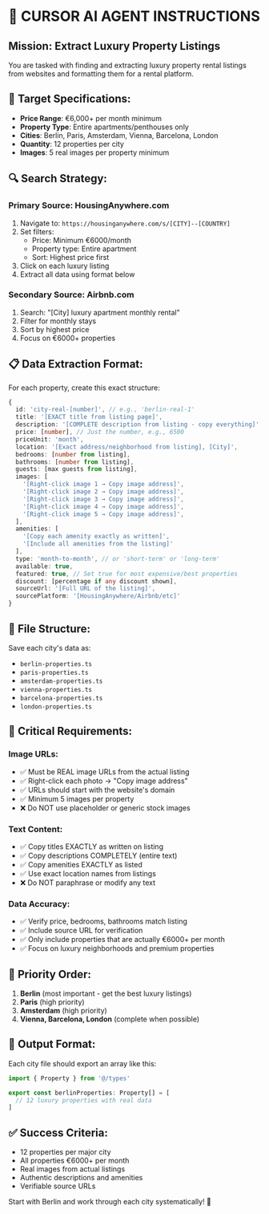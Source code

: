# 🤖 CURSOR AI AGENT INSTRUCTIONS

## Mission: Extract Luxury Property Listings

You are tasked with finding and extracting luxury property rental listings from websites and formatting them for a rental platform.

## 🎯 Target Specifications:
- **Price Range**: €6,000+ per month minimum
- **Property Type**: Entire apartments/penthouses only
- **Cities**: Berlin, Paris, Amsterdam, Vienna, Barcelona, London
- **Quantity**: 12 properties per city
- **Images**: 5 real images per property minimum

## 🔍 Search Strategy:

### Primary Source: HousingAnywhere.com
1. Navigate to: `https://housinganywhere.com/s/[CITY]--[COUNTRY]`
2. Set filters:
   - Price: Minimum €6000/month
   - Property type: Entire apartment
   - Sort: Highest price first
3. Click on each luxury listing
4. Extract all data using format below

### Secondary Source: Airbnb.com
1. Search: "[City] luxury apartment monthly rental"
2. Filter for monthly stays
3. Sort by highest price
4. Focus on €6000+ properties

## 📋 Data Extraction Format:

For each property, create this exact structure:

```typescript
{
  id: 'city-real-[number]', // e.g., 'berlin-real-1'
  title: '[EXACT title from listing page]',
  description: '[COMPLETE description from listing - copy everything]',
  price: [number], // Just the number, e.g., 6500
  priceUnit: 'month',
  location: '[Exact address/neighborhood from listing], [City]',
  bedrooms: [number from listing],
  bathrooms: [number from listing],
  guests: [max guests from listing],
  images: [
    '[Right-click image 1 → Copy image address]',
    '[Right-click image 2 → Copy image address]',
    '[Right-click image 3 → Copy image address]',
    '[Right-click image 4 → Copy image address]',
    '[Right-click image 5 → Copy image address]',
  ],
  amenities: [
    '[Copy each amenity exactly as written]',
    '[Include all amenities from the listing]'
  ],
  type: 'month-to-month', // or 'short-term' or 'long-term'
  available: true,
  featured: true, // Set true for most expensive/best properties
  discount: [percentage if any discount shown],
  sourceUrl: '[Full URL of the listing]',
  sourcePlatform: '[HousingAnywhere/Airbnb/etc]'
}
```

## 📁 File Structure:
Save each city's data as:
- `berlin-properties.ts`
- `paris-properties.ts`
- `amsterdam-properties.ts`
- `vienna-properties.ts`
- `barcelona-properties.ts`
- `london-properties.ts`

## 🚨 Critical Requirements:

### Image URLs:
- ✅ Must be REAL image URLs from the actual listing
- ✅ Right-click each photo → "Copy image address"
- ✅ URLs should start with the website's domain
- ✅ Minimum 5 images per property
- ❌ Do NOT use placeholder or generic stock images

### Text Content:
- ✅ Copy titles EXACTLY as written on listing
- ✅ Copy descriptions COMPLETELY (entire text)
- ✅ Copy amenities EXACTLY as listed
- ✅ Use exact location names from listings
- ❌ Do NOT paraphrase or modify any text

### Data Accuracy:
- ✅ Verify price, bedrooms, bathrooms match listing
- ✅ Include source URL for verification
- ✅ Only include properties that are actually €6000+ per month
- ✅ Focus on luxury neighborhoods and premium properties

## 🎯 Priority Order:
1. **Berlin** (most important - get the best luxury listings)
2. **Paris** (high priority)
3. **Amsterdam** (high priority)
4. **Vienna, Barcelona, London** (complete when possible)

## 📝 Output Format:
Each city file should export an array like this:

```typescript
import { Property } from '@/types'

export const berlinProperties: Property[] = [
  // 12 luxury properties with real data
]
```

## ✅ Success Criteria:
- 12 properties per major city
- All properties €6000+ per month
- Real images from actual listings
- Authentic descriptions and amenities
- Verifiable source URLs

Start with Berlin and work through each city systematically! 🏢

